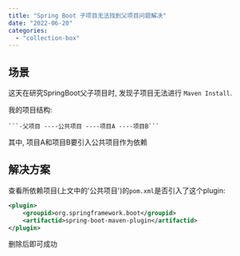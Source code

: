 ```yaml
---
title: "Spring Boot 子项目无法找到父项目问题解决"
date: "2022-06-20"
categories: 
  - "collection-box"
---
```


## 场景

这天在研究SpringBoot父子项目时, 发现子项目无法进行 `Maven Install`.

我的项目结构:

    ```-父项目 ----公共项目 ----项目A ----项目B```

其中, 项目A和项目B要引入公共项目作为依赖

## 解决方案

查看所依赖项目(上文中的'公共项目')的`pom.xml`是否引入了这个plugin:

```xml
<plugin>
    <groupid>org.springframework.boot</groupid>
    <artifactid>spring-boot-maven-plugin</artifactid>
</plugin>
```

删除后即可成功
